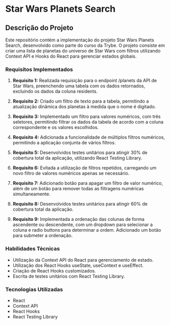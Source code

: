 # Star Wars Planets Search

## Descrição do Projeto
Este repositório contém a implementação do projeto Star Wars Planets Search, desenvolvido como parte do curso da Trybe. O projeto consiste em criar uma lista de planetas do universo de Star Wars com filtros utilizando Context API e Hooks do React para gerenciar estados globais.

### Requisitos Implementados
1. **Requisito 1:** Realizada requisição para o endpoint /planets da API de Star Wars, preenchendo uma tabela com os dados retornados, excluindo os dados da coluna residents.

2. **Requisito 2:** Criado um filtro de texto para a tabela, permitindo a atualização dinâmica dos planetas à medida que o nome é digitado.

3. **Requisito 3:** Implementado um filtro para valores numéricos, com três seletores, permitindo filtrar os dados da tabela de acordo com a coluna correspondente e os valores escolhidos.

4. **Requisito 4:** Adicionada a funcionalidade de múltiplos filtros numéricos, permitindo a aplicação conjunta de vários filtros.

5. **Requisito 5:** Desenvolvidos testes unitários para atingir 30% de cobertura total da aplicação, utilizando React Testing Library.

6. **Requisito 6:** Evitada a utilização de filtros repetidos, carregando um novo filtro de valores numéricos apenas se necessário.

7. **Requisito 7:** Adicionado botão para apagar um filtro de valor numérico, além de um botão para remover todas as filtragens numéricas simultaneamente.

8. **Requisito 8:** Desenvolvidos testes unitários para atingir 60% de cobertura total da aplicação.

9. **Requisito 9:** Implementada a ordenação das colunas de forma ascendente ou descendente, com um dropdown para selecionar a coluna e radio buttons para determinar a ordem. Adicionado um botão para submeter a ordenação.

### Habilidades Técnicas
- Utilização da Context API do React para gerenciamento de estado.
- Utilização dos React Hooks useState, useContext e useEffect.
- Criação de React Hooks customizados.
- Escrita de testes unitários com React Testing Library.

### Tecnologias Utilizadas
- React
- Context API
- React Hooks
- React Testing Library

